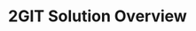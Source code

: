 ---
title: 2GIT Solution Overview
description: This video explains the 2nd Generation Information technology (2GIT) Solution Overview.
external_url: hallways.cap.gsa.gov/app/#/gateway/information-technology/68575/2nd-generation-information-technology-2-git-solution-overview
content_tags:
type: link
filters: emerging-technology
---